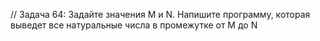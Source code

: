// Задача 64: Задайте значения M и N. Напишите программу, которая выведет все натуральные числа в промежутке от M до N
